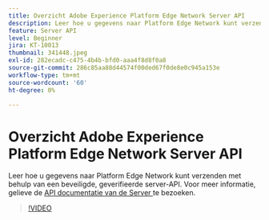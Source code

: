 ```yaml
---
title: Overzicht Adobe Experience Platform Edge Network Server API
description: Leer hoe u gegevens naar Platform Edge Network kunt verzenden met behulp van een beveiligde, geverifieerde server-API.
feature: Server API
level: Beginner
jira: KT-10013
thumbnail: 341448.jpeg
exl-id: 282ecadc-c475-4b4b-bfd0-aaa4f8d8f0a8
source-git-commit: 286c85aa88d44574f00ded67f0de8e0c945a153e
workflow-type: tm+mt
source-wordcount: '60'
ht-degree: 0%

---
```


# Overzicht Adobe Experience Platform Edge Network Server API

Leer hoe u gegevens naar Platform Edge Network kunt verzenden met behulp van een beveiligde, geverifieerde server-API. Voor meer informatie, gelieve de [ API documentatie van de Server ](https://experienceleague.adobe.com/docs/experience-platform/edge-network-server-api/overview.html?lang=nl-NL) te bezoeken.

>[!VIDEO](https://video.tv.adobe.com/v/341448?learn=on&enablevpops)
